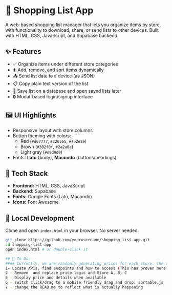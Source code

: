 # 🛒 Shopping List App

A web-based shopping list manager that lets you organize items by store, with functionality to download, share, or send lists to other devices. Built with HTML, CSS, JavaScript, and Supabase backend.

## ✨ Features

- ✅ Organize items under different store categories
- ➕ Add, remove, and sort items dynamically
- 📤 Send list data to a device (as JSON)
- 📋 Copy plain text version of the list
- 💾 Save list on a database and open saved lists later
- 🔒 Modal-based login/signup interface

## 🖼️ UI Highlights

- Responsive layout with store columns
- Button theming with colors:
  - Red (`#d67777`, `#c26565`, `#7b2e2e`)
  - Brown (`#302f0f`, `#2a2a0a`)
  - Light gray (`#d9d9d9`)
- Fonts: **Lato** (body), **Macondo** (buttons/headings)

## 📁 Tech Stack

- **Frontend:** HTML, CSS, JavaScript
- **Backend:** Supabase
- **Fonts:** Google Fonts (Lato, Macondo)
- **Icons:** Font Awesome

## 🧪 Local Development

Clone and open `index.html` in your browser. No server needed.

```bash
git clone https://github.com/yourusername/shopping-list-app.git
cd shopping-list-app
open index.html # or double-click it

## 🧪 To Do:
#### Currently, we are randomly generating prices for each store. The app is supposed to find prices from 3 local stores, Costco, Aldi and Walmart and display those instead, so shoppers can decide which store list to put each item on. It's probably most efficient to have users make the list first, then make 1 api call to each store for the items on the list. Then allow users to sort into store lists. Here are the steps I think I need:
1- Locate APIs, find endpoints and how to access (This has proven more difficult than predicted, due to a lack of publicly accessible APIs to find local prices from specific stores. I intend to look at data-scraping to access the necessary data)
2 - Remove  and replace price logic and Store A, B, C
5 - Display price and details when available
6 - switch click/drag to a mobile friendly drag and drop: sortable.js
7 - change the READ.me to reflect what is actually happening
